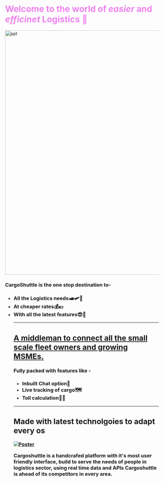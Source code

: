 <h1> <font color="violet">Welcome to the world of <b><em>easier</em></b> and <b><em>efficinet</em></b> Logistics 🚚</font></h1>
<a href="https://ibb.co/ZMP8vYj"><img src="https://i.ibb.co/NyPjfmv/ppt.png" alt="ppt" border="0" width="800px"></a>
<h3>CargoShuttle is the one stop destination to-<h3>
<ul>
  <li>All the Logistics needs🛥🛩🚃</li>
  <li>At cheaper rates💰💴</li>
  <li>With all the latest features😎🤩</li>
<hr color="red">
  <h2><u>A middleman to connect all the small scale fleet owners and growing MSMEs.</u></h2>
<h4>Fully packed with features like -</h4> 
<ul type="disc">
  <li>Inbuilt Chat option📱</li>
  <li>Live tracking of cargo🗺</li>
  <li>Toll calculation🚥🚏</li>
</ul>
<hr>
<h2>Made with latest technolgoies to adapt every os</h2>
<a href="https://ibb.co/FJrpw9p"><img src="https://i.ibb.co/MpvdVbd/Poster.png" alt="Poster" border="0"></a>
<p>Cargoshuttle is a handcrafed platform with it's most user friendly interface, 
   build to serve the needs of people in logistics sector, using real time data and APIs Cargoshuttle is 
  ahead of its competitors in every area.</p>
